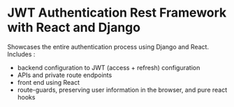 # JWT Authentication Rest Framework with React and Django

Showcases the entire authentication process using Django and React.
Includes : 

- backend configuration to JWT (access + refresh) configuration
- APIs and private route endpoints
- front end using React
- route-guards, preserving user information in the browser, and pure react hooks

